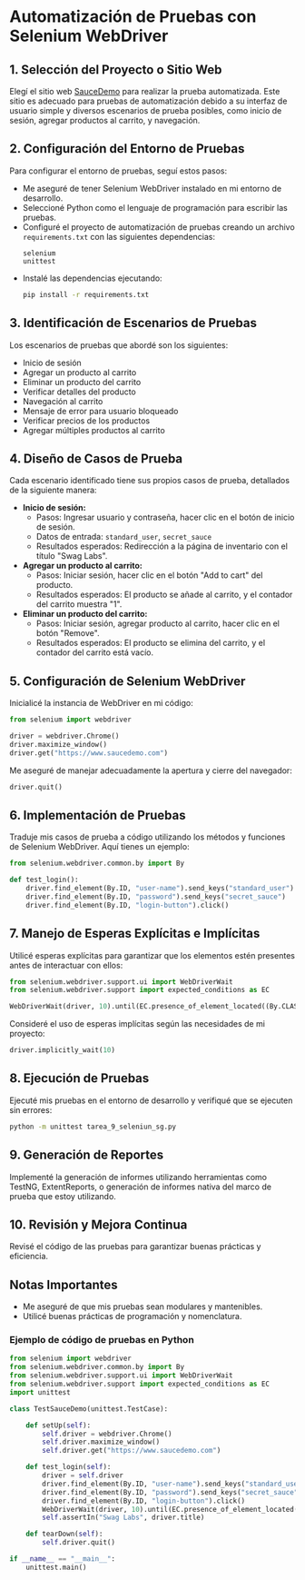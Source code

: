# Automatización de Pruebas con Selenium WebDriver

## 1. Selección del Proyecto o Sitio Web
Elegí el sitio web [SauceDemo](https://www.saucedemo.com) para realizar la prueba automatizada. Este sitio es adecuado para pruebas de automatización debido a su interfaz de usuario simple y diversos escenarios de prueba posibles, como inicio de sesión, agregar productos al carrito, y navegación.

## 2. Configuración del Entorno de Pruebas
Para configurar el entorno de pruebas, seguí estos pasos:
- Me aseguré de tener Selenium WebDriver instalado en mi entorno de desarrollo.
- Seleccioné Python como el lenguaje de programación para escribir las pruebas.
- Configuré el proyecto de automatización de pruebas creando un archivo `requirements.txt` con las siguientes dependencias:
  ```
  selenium
  unittest
  ```
- Instalé las dependencias ejecutando:
  ```bash
  pip install -r requirements.txt
  ```

## 3. Identificación de Escenarios de Pruebas
Los escenarios de pruebas que abordé son los siguientes:
- Inicio de sesión
- Agregar un producto al carrito
- Eliminar un producto del carrito
- Verificar detalles del producto
- Navegación al carrito
- Mensaje de error para usuario bloqueado
- Verificar precios de los productos
- Agregar múltiples productos al carrito

## 4. Diseño de Casos de Prueba
Cada escenario identificado tiene sus propios casos de prueba, detallados de la siguiente manera:
- **Inicio de sesión:**
  - Pasos: Ingresar usuario y contraseña, hacer clic en el botón de inicio de sesión.
  - Datos de entrada: `standard_user`, `secret_sauce`
  - Resultados esperados: Redirección a la página de inventario con el título "Swag Labs".
- **Agregar un producto al carrito:**
  - Pasos: Iniciar sesión, hacer clic en el botón "Add to cart" del producto.
  - Resultados esperados: El producto se añade al carrito, y el contador del carrito muestra "1".
- **Eliminar un producto del carrito:**
  - Pasos: Iniciar sesión, agregar producto al carrito, hacer clic en el botón "Remove".
  - Resultados esperados: El producto se elimina del carrito, y el contador del carrito está vacío.

## 5. Configuración de Selenium WebDriver
Inicialicé la instancia de WebDriver en mi código:
```python
from selenium import webdriver

driver = webdriver.Chrome()
driver.maximize_window()
driver.get("https://www.saucedemo.com")
```
Me aseguré de manejar adecuadamente la apertura y cierre del navegador:
```python
driver.quit()
```

## 6. Implementación de Pruebas
Traduje mis casos de prueba a código utilizando los métodos y funciones de Selenium WebDriver. Aquí tienes un ejemplo:
```python
from selenium.webdriver.common.by import By

def test_login():
    driver.find_element(By.ID, "user-name").send_keys("standard_user")
    driver.find_element(By.ID, "password").send_keys("secret_sauce")
    driver.find_element(By.ID, "login-button").click()
```

## 7. Manejo de Esperas Explícitas e Implícitas
Utilicé esperas explícitas para garantizar que los elementos estén presentes antes de interactuar con ellos:
```python
from selenium.webdriver.support.ui import WebDriverWait
from selenium.webdriver.support import expected_conditions as EC

WebDriverWait(driver, 10).until(EC.presence_of_element_located((By.CLASS_NAME, "inventory_list")))
```
Consideré el uso de esperas implícitas según las necesidades de mi proyecto:
```python
driver.implicitly_wait(10)
```

## 8. Ejecución de Pruebas
Ejecuté mis pruebas en el entorno de desarrollo y verifiqué que se ejecuten sin errores:
```bash
python -m unittest tarea_9_seleniun_sg.py
```

## 9. Generación de Reportes
Implementé la generación de informes utilizando herramientas como TestNG, ExtentReports, o generación de informes nativa del marco de prueba que estoy utilizando.

## 10. Revisión y Mejora Continua
Revisé el código de las pruebas para garantizar buenas prácticas y eficiencia.

## Notas Importantes
- Me aseguré de que mis pruebas sean modulares y mantenibles.
- Utilicé buenas prácticas de programación y nomenclatura.

### Ejemplo de código de pruebas en Python
```python
from selenium import webdriver
from selenium.webdriver.common.by import By
from selenium.webdriver.support.ui import WebDriverWait
from selenium.webdriver.support import expected_conditions as EC
import unittest

class TestSauceDemo(unittest.TestCase):

    def setUp(self):
        self.driver = webdriver.Chrome()
        self.driver.maximize_window()
        self.driver.get("https://www.saucedemo.com")

    def test_login(self):
        driver = self.driver
        driver.find_element(By.ID, "user-name").send_keys("standard_user")
        driver.find_element(By.ID, "password").send_keys("secret_sauce")
        driver.find_element(By.ID, "login-button").click()
        WebDriverWait(driver, 10).until(EC.presence_of_element_located((By.CLASS_NAME, "inventory_list")))
        self.assertIn("Swag Labs", driver.title)

    def tearDown(self):
        self.driver.quit()

if __name__ == "__main__":
    unittest.main()
```
